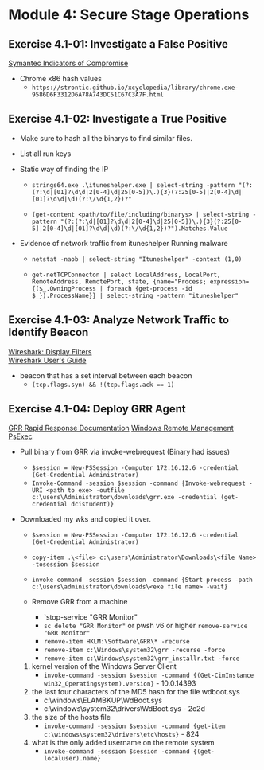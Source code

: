 # Module 4: Secure Stage Operations  

## Exercise 4.1-01: Investigate a False Positive

[Symantec Indicators of Compromise](.\Documents\SymantecIndicatorsofCompromise.pdf)  

* Chrome x86 hash values  
  * `https://strontic.github.io/xcyclopedia/library/chrome.exe-9586D6F3312D6A78A743DC51C67C3A7F.html`  

## Exercise 4.1-02: Investigate a True Positive

* Make sure to hash all the binarys to find similar files.
* List all run keys

* Static way of finding the IP
  * `strings64.exe .\ituneshelper.exe | select-string -pattern "(?:(?:\d|[01]?\d\d|2[0-4]\d|25[0-5])\.){3}(?:25[0-5]|2[0-4]\d|[01]?\d\d|\d)(?:\/\d{1,2})?"`

  * `(get-content <path/to/file/including/binarys> | select-string -pattern "(?:(?:\d|[01]?\d\d|2[0-4]\d|25[0-5])\.){3}(?:25[0-5]|2[0-4]\d|[01]?\d\d|\d)(?:\/\d{1,2})?").Matches.Value`  

* Evidence of network traffic from ituneshelper Running malware
  * `netstat -naob | select-string "Ituneshelper" -context (1,0)`

  * `get-netTCPConnecton | select LocalAddress, LocalPort, RemoteAddress, RemotePort, state, {name="Process; expression={($_.OwningProcess | foreach {get-process -id $_}).ProcessName}} | select-string -pattern "ituneshelper"`

## Exercise 4.1-03: Analyze Network Traffic to Identify Beacon

[Wireshark: Display Filters](https://wiki.wireshark.org/DisplayFilters)  
[Wireshark User's Guide](https://www.wireshark.org/docs/wsug_html_chunked/)  

* beacon that has a set interval between each beacon
  * `(tcp.flags.syn) && !(tcp.flags.ack == 1)`  

## Exercise 4.1-04: Deploy GRR Agent  

[GRR Rapid Response Documentation](https://grr-doc.readthedocs.io/en/latest/)
[Windows Remote Management](https://docs.microsoft.com/en-us/windows/win32/winrm/portal?redirectedfrom=MSDN)
[PsExec](https://docs.microsoft.com/en-us/sysinternals/downloads/psexec)  

* Pull binary from GRR via invoke-webrequest (Binary had issues)
  * `$session = New-PSSession -Computer 172.16.12.6 -credential (Get-Credential Administrator)`  
  * `Invoke-Command -session $session -command {Invoke-webrequest -URI <path to exe> -outfile c:\users\Administrator\downloads\grr.exe -credential (get-credential dcistudent)}`  

* Downloaded my wks and copied it over.
  * `$session = New-PSSession -Computer 172.16.12.6 -credential (Get-Credential Administrator)`
  * `copy-item .\<file> c:\users\Administrator\Downloads\<file Name> -tosession $session`
  * `invoke-command -session $session -command {Start-process -path c:\users\administrator\downloads\<exe file name> -wait}`

  * Remove GRR from a machine
    * `stop-service "GRR Monitor"
    * `sc delete "GRR Monitor"` or pwsh v6 or higher `remove-service "GRR Monitor"`
    * `remove-item HKLM:\Software\GRR\* -recurse`
    * `remove-item c:\Windows\system32\grr -recurse -force`
    * `remove-item c:\Windows\system32\grr_installr.txt -force`

  1) kernel version of the Windows Server Client
     * `invoke-command -session $session -command {(Get-CimInstance win32_Operatingsystem).version}` - 10.0.14393
  2) the last four characters of the MD5 hash for the file wdboot.sys
     * c:\windows\ELAMBKUP\WdBoot.sys
     * c:\windows\system32\drivers\WdBoot.sys - 2c2d
  3) the size of the hosts file
     * `invoke-command -session $session -command {get-item c:\windows\system32\drivers\etc\hosts}` - 824
  4) what is the only added username on the remote system
     * `invoke-command -session $session -command {(get-localuser).name}`  
